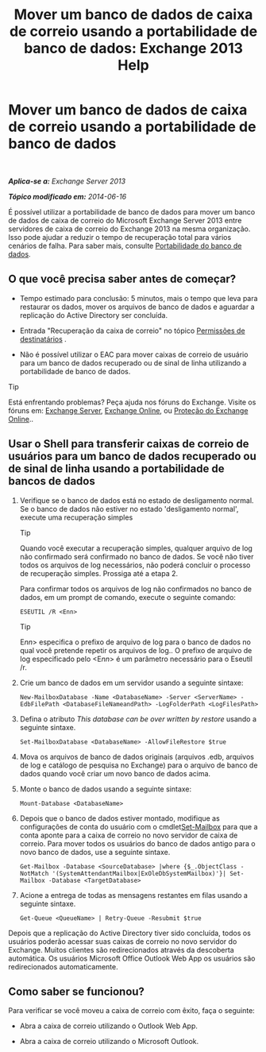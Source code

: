 ﻿---
title: 'Mover um banco de dados de caixa de correio usando a portabilidade de banco de dados: Exchange 2013 Help'
TOCTitle: Mover um banco de dados de caixa de correio usando a portabilidade de banco de dados
ms:assetid: a765ead1-43bc-4786-ae93-1835cacfc8fc
ms:mtpsurl: https://technet.microsoft.com/pt-br/library/Dd876926(v=EXCHG.150)
ms:contentKeyID: 51407903
ms.date: 05/22/2018
mtps_version: v=EXCHG.150
ms.translationtype: MT
---

# Mover um banco de dados de caixa de correio usando a portabilidade de banco de dados

 

_**Aplica-se a:** Exchange Server 2013_

_**Tópico modificado em:** 2014-06-16_

É possível utilizar a portabilidade de banco de dados para mover um banco de dados de caixa de correio do Microsoft Exchange Server 2013 entre servidores de caixa de correio do Exchange 2013 na mesma organização. Isso pode ajudar a reduzir o tempo de recuperação total para vários cenários de falha. Para saber mais, consulte [Portabilidade do banco de dados](database-portability-exchange-2013-help.md).

## O que você precisa saber antes de começar?

  - Tempo estimado para conclusão: 5 minutos, mais o tempo que leva para restaurar os dados, mover os arquivos de banco de dados e aguardar a replicação do Active Directory ser concluída.

  - Entrada "Recuperação da caixa de correio" no tópico [Permissões de destinatários](recipients-permissions-exchange-2013-help.md) .

  - Não é possível utilizar o EAC para mover caixas de correio de usuário para um banco de dados recuperado ou de sinal de linha utilizando a portabilidade de banco de dados.


> [!TIP]
> Está enfrentando problemas? Peça ajuda nos fóruns do Exchange. Visite os fóruns em: <A href="https://go.microsoft.com/fwlink/p/?linkid=60612">Exchange Server</A>, <A href="https://go.microsoft.com/fwlink/p/?linkid=267542">Exchange Online</A>, ou <A href="https://go.microsoft.com/fwlink/p/?linkid=285351">Proteção do Exchange Online</A>..



## Usar o Shell para transferir caixas de correio de usuários para um banco de dados recuperado ou de sinal de linha usando a portabilidade de bancos de dados

1.  Verifique se o banco de dados está no estado de desligamento normal. Se o banco de dados não estiver no estado 'desligamento normal', execute uma recuperação simples
    

    > [!TIP]
    > Quando você executar a recuperação simples, qualquer arquivo de log não confirmado será confirmado no banco de dados. Se você não tiver todos os arquivos de log necessários, não poderá concluir o processo de recuperação simples. Prossiga até a etapa&nbsp;2.

    
    Para confirmar todos os arquivos de log não confirmados no banco de dados, em um prompt de comando, execute o seguinte comando:
    
        ESEUTIL /R <Enn>
    

    > [!TIP]
    > E<EM>nn</EM>&gt; especifica o prefixo de arquivo de log para o banco de dados no qual você pretende repetir os arquivos de log.. O prefixo de arquivo de log especificado pelo &lt;E<EM>nn</EM>&gt; é um parâmetro necessário para o Eseutil /r.



2.  Crie um banco de dados em um servidor usando a seguinte sintaxe:
    
        New-MailboxDatabase -Name <DatabaseName> -Server <ServerName> -EdbFilePath <DatabaseFileNameandPath> -LogFolderPath <LogFilesPath>

3.  Defina o atributo *This database can be over written by restore* usando a seguinte sintaxe.
    
        Set-MailboxDatabase <DatabaseName> -AllowFileRestore $true

4.  Mova os arquivos de banco de dados originais (arquivos .edb, arquivos de log e catálogo de pesquisa no Exchange) para o arquivo de banco de dados quando você criar um novo banco de dados acima.

5.  Monte o banco de dados usando a seguinte sintaxe:
    
        Mount-Database <DatabaseName>

6.  Depois que o banco de dados estiver montado, modifique as configurações de conta do usuário com o cmdlet[Set-Mailbox](https://technet.microsoft.com/pt-br/library/bb123981\(v=exchg.150\)) para que a conta aponte para a caixa de correio no novo servidor de caixa de correio. Para mover todos os usuários do banco de dados antigo para o novo banco de dados, use a seguinte sintaxe.
    
        Get-Mailbox -Database <SourceDatabase> |where {$_.ObjectClass -NotMatch '(SystemAttendantMailbox|ExOleDbSystemMailbox)'}| Set-Mailbox -Database <TargetDatabase>

7.  Acione a entrega de todas as mensagens restantes em filas usando a seguinte sintaxe.
    
        Get-Queue <QueueName> | Retry-Queue -Resubmit $true

Depois que a replicação do Active Directory tiver sido concluída, todos os usuários poderão acessar suas caixas de correio no novo servidor do Exchange. Muitos clientes são redirecionados através da descoberta automática. Os usuários Microsoft Office Outlook Web App os usuários são redirecionados automaticamente.

## Como saber se funcionou?

Para verificar se você moveu a caixa de correio com êxito, faça o seguinte:

  - Abra a caixa de correio utilizando o Outlook Web App.

  - Abra a caixa de correio utilizando o Microsoft Outlook.

